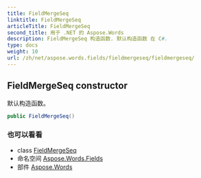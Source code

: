 ```yaml
---
title: FieldMergeSeq
linktitle: FieldMergeSeq
articleTitle: FieldMergeSeq
second_title: 用于 .NET 的 Aspose.Words
description: FieldMergeSeq 构造函数. 默认构造函数 在 C#.
type: docs
weight: 10
url: /zh/net/aspose.words.fields/fieldmergeseq/fieldmergeseq/
---
```

## FieldMergeSeq constructor

默认构造函数。

```csharp
public FieldMergeSeq()
```

### 也可以看看

* class [FieldMergeSeq](../)
* 命名空间 [Aspose.Words.Fields](../../../aspose.words.fields/)
* 部件 [Aspose.Words](../../../)
